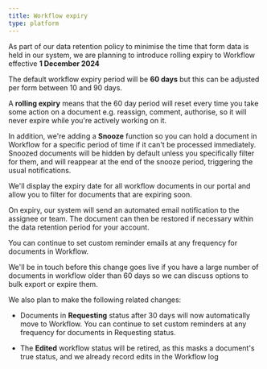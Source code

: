```yaml
---
title: Workflow expiry
type: platform
---
```


As part of our data retention policy to minimise the time that form data is held in our system, we are planning to introduce rolling expiry to Workflow effective **1 December 2024**

The default workflow expiry period will be **60 days** but this can be adjusted per form between 10 and 90 days.

A **rolling expiry** means that the 60 day period will reset every time you take some action on a document e.g. reassign, comment, authorise, so it will never expire while you're actively working on it.

In addition, we're adding a **Snooze** function so you can hold a document in Workflow for a specific period of time if it can't be processed immediately. Snoozed documents will be hidden by default unless you specifically filter for them, and will reappear at the end of the snooze period, triggering the usual notifications.

We'll display the expiry date for all workflow documents in our portal and allow you to filter for documents that are expiring soon.

On expiry, our system will send an automated email notification to the assignee or team. The document can then be restored if necessary within the data retention period for your account.

You can continue to set custom reminder emails at any frequency for documents in Workflow.

We'll be in touch before this change goes live if you have a large number of documents in workflow older than 60 days so we can discuss options to bulk export or expire them.

We also plan to make the following related changes:

* Documents in **Requesting** status after 30 days will now automatically move to Workflow. You can continue to set custom reminders at any frequency for documents in Requesting status.

* The **Edited** workflow status will be retired, as this masks a document's true status, and we already record edits in the Workflow log


